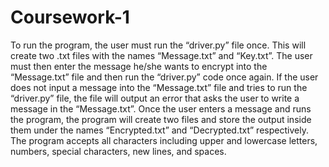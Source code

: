 # Coursework-1
To run the program, the user must run the “driver.py” file once. This will create two .txt files with the names “Message.txt” and “Key.txt”. The user must then enter the message he/she wants to encrypt into the “Message.txt” file and then run the “driver.py” code once again. If the user does not input a message into the “Message.txt” file and tries to run the “driver.py” file, the file will output an error that asks the user to write a message in the “Message.txt”. Once the user enters a message and runs the program, the program will create two files and store the output inside them under the names “Encrypted.txt” and “Decrypted.txt” respectively. The program accepts all characters including upper and lowercase letters, numbers, special characters, new lines, and spaces.
